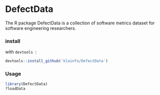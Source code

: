DefectData
=================
The R package DefectData is a collection of software metrics dataset for software engineering researchers.


### install
with `devtools `:
```r
devtools::install_github('klainfo/DefectData')
```
### Usage
```r
library(DefectData)
?loadData
```